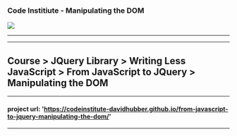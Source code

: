 ### Code Institiute - Manipulating the DOM


<img src="https://codeinstitute.s3.amazonaws.com/fullstack/ci_logo_small.png" style="margin: 0;">

***

    
***
## Course > JQuery Library > Writing Less JavaScript > From JavaScript to JQuery > Manipulating the DOM

***
#### project url: **'https://codeinstitute-davidhubber.github.io/from-javascript-to-jquery-manipulating-the-dom/'**
***
